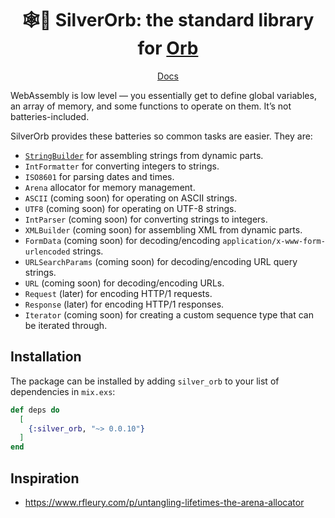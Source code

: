 <h1 align="center">🕸️🔋 SilverOrb: the standard library for <a href="https://github.com/RoyalIcing/Orb">Orb</a></h1>

<p dir="ltr" align="center"><a href="https://hexdocs.pm/silver_orb" rel="nofollow">Docs</a></p>

WebAssembly is low level — you essentially get to define global variables, an array of memory, and some functions to operate on them. It’s not batteries-included.

SilverOrb provides these batteries so common tasks are easier. They are:

- [`StringBuilder`](https://hexdocs.pm/silver_orb/SilverOrb.StringBuilder.html) for assembling strings from dynamic parts.
- `IntFormatter` for converting integers to strings.
- `ISO8601` for parsing dates and times.
- `Arena` allocator for memory management.
- `ASCII` (coming soon) for operating on ASCII strings.
- `UTF8` (coming soon) for operating on UTF-8 strings.
- `IntParser` (coming soon) for converting strings to integers.
- `XMLBuilder` (coming soon) for assembling XML from dynamic parts.
- `FormData` (coming soon) for decoding/encoding `application/x-www-form-urlencoded` strings.
- `URLSearchParams` (coming soon) for decoding/encoding URL query strings.
- `URL` (coming soon) for decoding/encoding URLs.
- `Request` (later) for encoding HTTP/1 requests.
- `Response` (later) for encoding HTTP/1 responses.
- `Iterator` (coming soon) for creating a custom sequence type that can be iterated through.

## Installation

The package can be installed by adding `silver_orb` to your list of dependencies in `mix.exs`:

```elixir
def deps do
  [
    {:silver_orb, "~> 0.0.10"}
  ]
end
```

## Inspiration

- https://www.rfleury.com/p/untangling-lifetimes-the-arena-allocator
